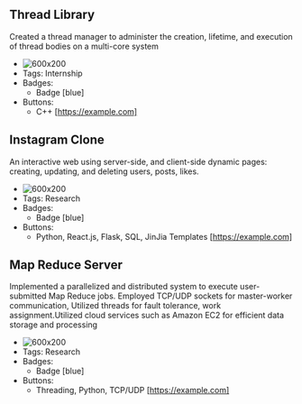 ## Thread Library
Created a thread manager to administer the creation, lifetime, and execution of thread bodies on a multi-core system
- ![600x200](/portfolio/assets/thread.png)
- Tags: Internship
- Badges:
  - Badge [blue]
- Buttons:
  - C++ [https://example.com]

## Instagram Clone
An interactive web using server-side, and client-side dynamic pages: creating, updating, and deleting users, posts, likes.
- ![600x200](/portfolio/assets/ins.png)
- Tags: Research
- Badges:
  - Badge [blue]
- Buttons:
  - Python, React.js, Flask, SQL, JinJia Templates [https://example.com]

## Map Reduce Server
Implemented a parallelized and distributed system to execute user-submitted Map Reduce jobs. Employed TCP/UDP sockets for master-worker communication, Utilized threads for fault tolerance, work assignment.Utilized cloud services such as Amazon EC2 for efficient data storage and processing
- ![600x200](/portfolio/assets/map_reduce.png)
- Tags: Research
- Badges:
  - Badge [blue]
- Buttons:
  - Threading, Python, TCP/UDP [https://example.com]

 